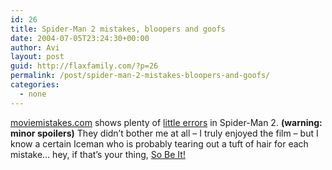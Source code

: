 ```yaml
---
id: 26
title: Spider-Man 2 mistakes, bloopers and goofs
date: 2004-07-05T23:24:30+00:00
author: Avi
layout: post
guid: http://flaxfamily.com/?p=26
permalink: /post/spider-man-2-mistakes-bloopers-and-goofs/
categories:
  - none
---
```

[moviemistakes.com](http://www.moviemistakes.com/film3843) shows plenty of [little errors](http://www.moviemistakes.com/film3843) in Spider-Man 2. **(warning: minor spoilers)** They didn&#8217;t bother me at all &#8211; I truly enjoyed the film &#8211; but I know a certain Iceman who is probably tearing out a tuft of hair for each mistake&#8230; hey, if that&#8217;s your thing, [So Be It!](http://www.imdb.com/title/tt0100436/)